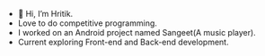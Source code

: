 - 👋 Hi, I’m Hritik.
- Love to  do competitive programming.
- I worked on an Android project named Sangeet(A music player).
- Current exploring Front-end and Back-end development.

<!---
hades-264/hades-264 is a ✨ special ✨ repository because its `README.md` (this file) appears on your GitHub profile.
You can click the Preview link to take a look at your changes.
--->
